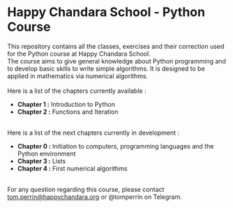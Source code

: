 # Happy Chandara School - Python Course

This repository contains all the classes, exercises and their correction used for the Python course at Happy Chandara School.<br>
The course aims to give general knowledge about Python programming and to develop basic skills to write simple algorithms. It is designed to be applied in mathematics via numerical algorithms.<br>
<br>
Here is a list of the chapters currently available :
- **Chapter 1 :** Introduction to Python
- **Chapter 2 :** Functions and Iteration

<br> Here is a list of the next chapters currently in development :
- **Chapter 0 :** Initiation to computers, programming languages and the Python environment
- **Chapter 3 :** Lists
- **Chapter 4 :** First numerical algorithms

<br> For any question regarding this course, please contact tom.perrin@happychandara.org or @tomperrin on Telegram.